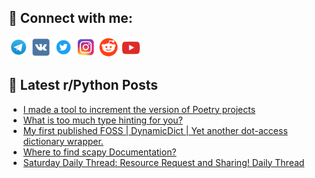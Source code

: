 ## 🔎 Connect with me:
[<img src="https://github.com/bullbesh/bullbesh/blob/main/images/Telegram.png" width="32" height="32" />](https://t.me/bullbesh)
[<img src="https://github.com/bullbesh/bullbesh/blob/main/images/VK.png" width="32" height="32" />](https://vk.com/bullbesh)
[<img src="https://github.com/bullbesh/bullbesh/blob/main/images/Twitter.png" width="32" height="32" />](https://twitter.com/bullbesh1)
[<img src="https://github.com/bullbesh/bullbesh/blob/main/images/Instagram.png" width="32" height="32" />](https://www.instagram.com/bullbesh)
[<img src="https://github.com/bullbesh/bullbesh/blob/main/images/Reddit.png" width="32" height="32" />](https://www.reddit.com/user/bullbesh)
[<img src="https://github.com/bullbesh/bullbesh/blob/main/images/YouTube.png" width="32" height="32" />](https://www.youtube.com/channel/UCtfjRs6uzgq5mfm8S06WTcg)

## 📕 Latest r/Python Posts
<!-- BLOG-POST-LIST:START -->
- [I made a tool to increment the version of Poetry projects](https://www.reddit.com/r/Python/comments/1edffk9/i_made_a_tool_to_increment_the_version_of_poetry/)
- [What is too much type hinting for you?](https://www.reddit.com/r/Python/comments/1edcel1/what_is_too_much_type_hinting_for_you/)
- [My first published FOSS | DynamicDict | Yet another dot-access dictionary wrapper.](https://www.reddit.com/r/Python/comments/1ed8jdt/my_first_published_foss_dynamicdict_yet_another/)
- [Where to find scapy Documentation?](https://www.reddit.com/r/Python/comments/1ed5j9a/where_to_find_scapy_documentation/)
- [Saturday Daily Thread: Resource Request and Sharing! Daily Thread](https://www.reddit.com/r/Python/comments/1ed2too/saturday_daily_thread_resource_request_and/)
<!-- BLOG-POST-LIST:END -->
